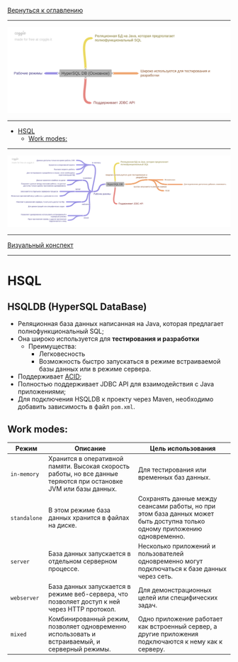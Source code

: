 [Вернуться к оглавлению](https://github.com/engine-it-in/different-level-task/blob/main/README.md)
***
![Памятка](HyperSQL_DB_main.png)
***
* [HSQL](#hsql)
  * [Work modes:](#work-modes-)
***
![Описание картинки](HyperSQL_DB.png)
***
[Визуальный конспект](https://coggle.it/diagram/ZuP8kqWLaORTxBMj/t/hypersql-db/e0e1922a7cd25d399e63ac75201ea2b6cc454bd75558710831035598fd7d937e)
***

# HSQL

## HSQLDB (HyperSQL DataBase) 
* Реляционная база данных написанная на Java, которая предлагает полнофункциональный SQL;
* Она широко используется для **тестирования и разработки**
  * Преимущества: 
    * Легковесность
    * Возможность быстро запускаться в режиме встраиваемой базы данных или в режиме сервера.
* Поддерживает [ACID](../../common/acid/README.md); 
* Полностью поддерживает JDBC API для взаимодействия с Java приложениями; 
* Для подключения HSQLDB к проекту через Maven, необходимо добавить зависимость в файл `pom.xml`.

## Work modes:

| Режим        | Описание                                                                                                          | Цель использования                                                                                                         |
|--------------|-------------------------------------------------------------------------------------------------------------------|----------------------------------------------------------------------------------------------------------------------------|
| `in-memory`  | Хранится в оперативной памяти. Высокая скорость работы, но все данные теряются при остановке JVM или базы данных. | Для тестирования или временных баз данных.                                                                                 |
| `standalone` | В этом режиме база данных хранится в файлах на диске.                                                             | Сохранять данные между сеансами работы, но при этом база данных может быть доступна только одному приложению одновременно. |
| `server`     | База данных запускается в отдельном серверном процессе.                                                           | Несколько приложений и пользователей одновременно могут подключаться к базе данных через сеть.                             |
| `webserver`  | База данных запускается в режиме веб-сервера, что позволяет доступ к ней через HTTP протокол.                     | Для демонстрационных целей или специфических задач.                                                                        |
| `mixed`      | Комбинированный режим, позволяет одновременно использовать и встраиваемый, и серверный режимы.                    | Одно приложение работает как встроенный сервер, а другие приложения подключаются к нему как к серверу.                     |